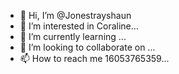 - 👋 Hi, I’m @Jonestrayshaun
- 👀 I’m interested in Coraline...
- 🌱 I’m currently learning ...
- 💞️ I’m looking to collaborate on ...
- 📫 How to reach me 16053765359...

<!Trayshaun Jones 
Jonestrayshaun/Jonestrayshaun is a ✨ special ✨ repository because its `README.md` (this file) appears on your GitHub profile.
You can click the Preview link to take a look at your changes.
Sofia>
